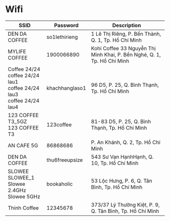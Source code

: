 # Wifi

|SSID|Password|Description
|-|-|-
|DEN DA COFFEE|so1lethirieng|1 Lê Thị Riêng, P. Bến Thành, Q. 1, Tp. Hồ Chí Minh
|MYLIFE COFFEE|1900066890|Kohi Coffee 33 Nguyễn Thị Minh Khai, P. Bến Nghé, Q. 1, Tp. Hồ Chí Minh
|Coffee 24/24<br>coffee 24/24 lau1<br>coffee 24/24 lau3<br>coffee 24/24 lau4|khachhanglaso1|96 D5, P. 25, Q. Bình Thạnh, Tp. Hồ Chí Minh
|123 COFFEE T3_5GZ<br>123 COFFEE T3|123coffee|81-83 D5, P. 25, Q. Bình Thạnh, Tp. Hồ Chí Minh
|AN CAFE 5G|86868686|P. An Khánh, Q. 2, Tp. Hồ Chí Minh
|DEN DA COFFEE|thu6freeupsize|543 Sư Vạn HạnhHạnh, Q. 10, Tp. Hồ Chí Minh
|SLOWEE<br>SLOWEE_1<br>Slowee 2.4GHz<br>Slowee 5GHz|bookaholic|53 Lộc Hưng, P. 6, Q. Tân Bình, Tp. Hồ Chí Minh
|Thinh Coffee|12345678|373/37 Lý Thường Kiệt, P. 9, Q. Tân Bình, Tp. Hồ Chí Minh